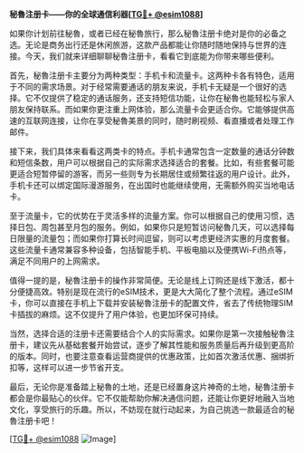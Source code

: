 **秘魯注册卡——你的全球通信利器[[TG💪+ @esim1088](https://t.me/s/esim1088)]**

如果你计划前往秘魯，或者已经在秘魯旅行，那么秘魯注册卡绝对是你的必备之选。无论是商务出行还是休闲旅游，这款产品都能让你随时随地保持与世界的连接。今天，我们就来详细聊聊秘魯注册卡，看看它到底能为你带来哪些便利。

首先，秘魯注册卡主要分为两种类型：手机卡和流量卡。这两种卡各有特色，适用于不同的需求场景。对于经常需要通话的朋友来说，手机卡无疑是一个很好的选择。它不仅提供了稳定的通话服务，还支持短信功能，让你在秘魯也能轻松与家人朋友保持联系。而如果你更注重上网体验，那么流量卡会更适合你。它能够提供高速的互联网连接，让你在享受秘魯美景的同时，随时刷视频、看直播或者处理工作邮件。

接下来，我们具体来看看这两类卡的特点。手机卡通常包含一定数量的通话分钟数和短信条数，用户可以根据自己的实际需求选择适合的套餐。比如，有些套餐可能更适合短暂停留的游客，而另一些则专为长期居住或频繁往返的用户设计。此外，手机卡还可以绑定国际漫游服务，在出国时也能继续使用，无需额外购买当地电话卡。

至于流量卡，它的优势在于灵活多样的流量方案。你可以根据自己的使用习惯，选择日包、周包甚至月包的服务。例如，如果你只是短暂访问秘魯几天，可以选择每日限量的流量包；而如果你打算长时间逗留，则可以考虑更经济实惠的月度套餐。这些流量卡通常兼容多种设备，包括智能手机、平板电脑以及便携Wi-Fi热点等，满足不同用户的上网需求。

值得一提的是，秘魯注册卡的操作非常简便。无论是线上订购还是线下激活，都十分便捷高效。特别是现在流行的eSIM技术，更是大大简化了整个流程。通过eSIM卡，你可以直接在手机上下载并安装秘魯注册卡的配置文件，省去了传统物理SIM卡插拔的麻烦。这不仅提升了用户体验，也更加环保可持续。

当然，选择合适的注册卡还需要结合个人的实际需求。如果你是第一次接触秘魯注册卡，建议先从基础套餐开始尝试，逐步了解其性能和服务质量后再升级到更高阶的版本。同时，也要注意查看运营商提供的优惠政策，比如首次激活优惠、捆绑折扣等，这样可以进一步节省开支。

最后，无论你是准备踏上秘魯的土地，还是已经置身这片神奇的土地，秘魯注册卡都会是你最贴心的伙伴。它不仅能帮助你解决通信问题，还能让你更好地融入当地文化，享受旅行的乐趣。所以，不妨现在就行动起来，为自己挑选一款最适合的秘魯注册卡吧！

[[TG💪+ @esim1088](https://t.me/s/esim1088) ![Image](https://i.postimg.cc/4NQfJmqS/Snipaste-2025-05-13-00-14-12.png)]